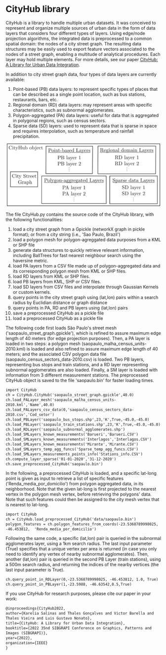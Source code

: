 # CityHub library
CityHub is a library to handle multiple urban datasets. It was conceived to represent and organize multiple sources of urban data in the form of data layers that considers four different types of layers. Using edge/node projection algorithms, the integrated data is preprocessed to a common spatial domain: the nodes of a city street graph. The resulting data structures may be easily used to export feature vectors associated to the nodes of a street graph, enabling a multitude of analytical procedures. Each layer may hold multiple elements. For more details, see our paper [CityHub: A Library for Urban Data Integration](http://sibgrapi.sid.inpe.br/col/sid.inpe.br/sibgrapi/2022/09.14.21.46/doc/sibgrapi2022_cityhub-preprint.pdf).

In addition to city street graph data, four types of data layers are currently available:

1. Point-based (PB) data layers: to represent specific types of places that can be described as a single point location, such as bus stations, restaurants, bars, etc. 
2. Regional domain (RD) data layers: may represent areas with specific characteristics, such as subnormal agglomerates.
3. Polygon-aggregated (PA) data layers: useful for data that is aggregated in polygonal regions, such as census sectors.
4. Sparse data (SD) layers: used to represent data that is sparse in space and requires interpolation, such as temperature and rainfall precipitation.

<p align="center">
<img src="architecture.png" width=500>
</p>

The file CityHub.py contains the source code of the CityHub library, with the following functionalities:

1. load a city street graph from a Gpickle (networkX graph in pickle format); or from a city string (i.e., 'Sao Paulo, Brazil')
2. load a polygon mesh for polygon-agreggated data purposes from a KML or SHP file
3. generate data structures to quickly retrieve relevant information, including BallTrees for fast nearest neighbour search using the haversine metric.
4. load PA layers from a CSV file made up of polygon-aggregated data and its corresponding polygon mesh from KML or SHP files.
5. load RD layers from KML or SHP files.
6. load PB layers from KML, SHP or CSV files.
7. load SD layers from CSV files and interpolate through Gaussian Kernels or custom kernels.
8. query points in the city street graph using (lat,lon) pairs within a search radius by Euclidian distance or graph distance
9. query points in PA, RD and PB layers using (lat,lon) pairs
10. save a preprocessed CityHub as a pickle file
11. load a preprocessed CityHub as a pickle file


The following code first loads São Paulo's street mesh ('saopaulo_street_graph.gpickle'), which is refined to assure maximum edge length of 40 meters (for edge projection purposes). Then, a PA layer is loaded in two steps: a polygon mesh (saopaulo_malha_census_units-2010.kml) is loaded and also refined to assure maximum edge length of 40 meters; and the associated CSV polygon data file (saopaulo_census_sectors_data-2010.csv) is loaded. Two PB layers, representing bus stops and train stations, and a RD layer representing subnormal agglomerates are also loaded. Finally, a SM layer is loaded with information from 3 different measurement stations. The preprocessed CityHub object is saved to the file 'saopaulo.bin' for faster loading times. 

```
import CityHub
ch = CityHub.CityHub('saopaulo_street_graph.gpickle',40.0)
ch.load_PALayer_mesh('saopaulo_malha_census_units-2010.kml','Name',40.0)
ch.load_PALayers_csv_data(0,'saopaulo_census_sectors_data-2010.csv','Cod_setor')
ch.load_PBLayer('saopaulo_bus_stops.shp',23,'K',True,-45.0,-45.0)
ch.load_PBLayer('saopaulo_train_stations.shp',23,'K',True,-45.0,-45.0)
ch.load_RDLayer('saopaulo_subnormal_agglomerates.shp')
ch.load_SMLayers_known_measurements('Barueri','Barueri.CSV')
ch.load_SMLayers_known_measurements('Interlagos','Interlagos.CSV')
ch.load_SMLayers_known_measurements('Mirante','Mirante.CSV')
ch.load_SMLayers_temp_agg_funcs('Sparse_temp_agg_funcs.CSV')
ch.load_SMLayers_measurements_points_info('Stations_info.CSV')
ch.compute_layer_sparse('01-01-2020','31-12-2020')
ch.save_preprocessed_CityHub('saopaulo.bin')
```

In the following, a preprocessed CityHub is loaded, and a specific lat-long point is given as input to retrieve a list of specific features ('Renda_media_por_domicilio') from polygon aggregated data, in its neighborhood. Note that the given lat-long is first projected to the nearest vertex in the polygon mesh vertex, before retrieving the polygons' data. Note that such features could then be assigned to the city mesh vertex that is nearest to lat-long. 
 ```
import CityHub
ch = CityHub.load_preprocessed_CityHub('data/saopaulo.bin')
polygon_features = ch.polygon_features_from_coords(-23.5368789998025, -46.453812,  'Renda_media_por_domicilio')
```

Following the same code, a specific (lat,lon) pair is queried in the subnormal agglomerates layer, using a 1km search radius. The last input parameter (True) specifies that a unique vertex per area is returned (in case you only need to identify any vertex of nearby subnormal agglomerates).  Then, another (lat,lon) pair is queried in the second PB Layer (train stations), using a 500m search radius, and returning the indices of the nearby vertices (the last input parameter is True).

```
ch.query_point_in_RDLayer(0,-23.5368789998025, -46.453812, 1.0, True)
ch.query_point_in_PBLayer(1,-23.5988, -46.63542,0.5,True)
```

If you use CityHub for research purposes, please cite our paper in your work:
```
@inproceedings{CityHub2022,
author={Karelia Salinas and Thales Gonçalves and Victor Barella and Thales Vieira and Luis Gustavo Nonato},
title={CityHub: A Library for Urban Data Integration},
booktitle={2022 35nd SIBGRAPI Conference on Graphics, Patterns and Images (SIBGRAPI)},
year={2022},
organization={IEEE}
}
```
